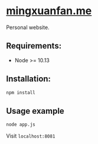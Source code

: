 # [mingxuanfan.me](http://mingxuanfan.me)

Personal website. 

## Requirements:  
- Node >= 10.13  

## Installation:

```sh
npm install
```

## Usage example

```sh
node app.js
```

Visit `localhost:8081`
